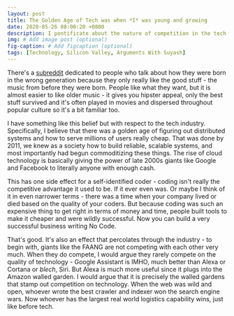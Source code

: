 ```yaml
---
layout: post
title: The Golden Age of Tech was when *I* was young and growing
date: 2020-05-26 08:00:20 +0800
description: I pontificate about the nature of competition in the tech industry 
img: # Add image post (optional)
fig-caption: # Add figcaption (optional)
tags: [Technology, Silicon Valley, Arguments With Suyash]
---
```


There's a [subreddit](//reddit.com/r/lewronggeneration) dedicated to people who talk about how they were born in the wrong generation because they only really like the good stuff - the music from before they were born. People like what they want, but it is almost easier to like older music - it gives you hipster appeal, only the best stuff survived and it's often played in movies and dispersed throughout popular culture so it's a bit familiar too.

I have something like this belief but with respect to the tech industry. Specifically, I believe that there was a golden age of figuring out distributed systems and how to serve millions of users really cheap. That was done by 2011, we knew as a society how to build reliable, scalable systems, and most importantly had begun commoditizing these things. The rise of cloud technology is basically giving the power of late 2000s giants like Google and Facebook to literally anyone with enough cash.

This has one side effect for a self-identified coder - coding isn't really the competitive advantage it used to be. If it ever even was. Or maybe I think of it in even narrower terms - there was a time when your company lived or died based on the quality of your coders. But because coding was such an expensive thing to get right in terms of money and time, people built tools to make it cheaper and were wildly successful. Now you can build a very successful business writing No Code.

That's good. It's also an effect that percolates through the industry - to begin with, giants like the FAANG are not competing with each other very much. When they do compete, I would argue they rarely compete on the quality of technology - Google Assistant is IMHO, much better than Alexa or Cortana or _blech_, Siri. But Alexa is much more useful since it plugs into the Amazon walled garden. I would argue that it is precisely the walled gardens that stamp out competition on technology. When the web was wild and open, whoever wrote the best crawler and indexer won the search engine wars. Now whoever has the largest real world logistics capability wins, just like before tech.
